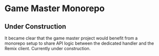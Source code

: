 # Game Master Monorepo

## Under Construction
It became clear that the game master project would benefit from a monorepo setup to share API logic between the dedicated handler and the Remix client. Currently under construction.
